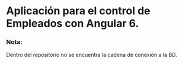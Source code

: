 # Aplicación para el control de Empleados con Angular 6.


### Nota:

Dentro del repositorio no se encuentra la cadena de conexión a la BD.